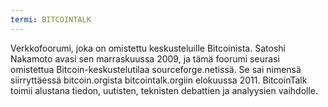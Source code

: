 ```yaml
---
termi: BITCOINTALK
---
```


Verkkofoorumi, joka on omistettu keskusteluille Bitcoinista. Satoshi Nakamoto avasi sen marraskuussa 2009, ja tämä foorumi seurasi omistettua Bitcoin-keskustelutilaa sourceforge.netissä. Se sai nimensä siirryttäessä bitcoin.orgista bitcointalk.orgiin elokuussa 2011. BitcoinTalk toimii alustana tiedon, uutisten, teknisten debattien ja analyysien vaihdolle.